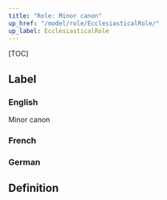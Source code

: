 ```yaml
---
title: "Role: Minor canon"
up_href: "/model/role/EcclesiasticalRole/"
up_label: EcclesiasticalRole
---
```


[TOC]

## Label

### English
Minor canon

### French


### German


## Definition

